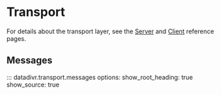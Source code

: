 # Transport

For details about the transport layer, see the [Server](/ref/server/) and [Client](/ref/client/) reference pages.

## Messages

::: datadivr.transport.messages
options:
show_root_heading: true
show_source: true

